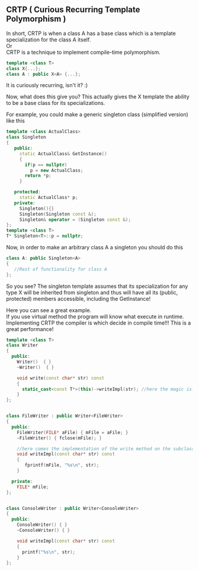 ## CRTP ( Curious Recurring Template Polymorphism )

In short, CRTP is when a class A has a base class which is a template specialization for the class A itself.  
Or  
CRTP is a technique to implement compile-time polymorphism. 

```cpp
template <class T> 
class X{...};
class A : public X<A> {...};
```

It is curiously recurring, isn't it? :)  

Now, what does this give you? This actually gives the X template the ability to be a base class for its specializations.  

For example, you could make a generic singleton class (simplified version) like this  
```cpp
template <class ActualClass> 
class Singleton
{
   public:
     static ActualClass& GetInstance()
     {
       if(p == nullptr)
         p = new ActualClass;
       return *p; 
     }

   protected:
     static ActualClass* p;
   private:
     Singleton(){}
     Singleton(Singleton const &);
     Singleton& operator = (Singleton const &); 
};
template <class T>
T* Singleton<T>::p = nullptr;
```

Now, in order to make an arbitrary class A a singleton you should do this

```cpp
class A: public Singleton<A>
{
   //Rest of functionality for class A
};
```

So you see? The singleton template assumes that its specialization for any type X will be inherited from singleton<X> and thus will have all its (public, protected) members accessible, including the GetInstance!    


Here you can see a great example.   
If you use virtual method the program will know what execute in runtime.   
Implementing CRTP the compiler is which decide in compile time!!! This is a great performance!

```cpp
template <class T>
class Writer
{
  public:
    Writer()  { }
    ~Writer()  { }

    void write(const char* str) const
    {
      static_cast<const T*>(this)->writeImpl(str); //here the magic is!!!
    }
};


class FileWriter : public Writer<FileWriter>
{
  public:
    FileWriter(FILE* aFile) { mFile = aFile; }
    ~FileWriter() { fclose(mFile); }

    //here comes the implementation of the write method on the subclass
    void writeImpl(const char* str) const
    {
       fprintf(mFile, "%s\n", str);
    }

  private:
    FILE* mFile;
};


class ConsoleWriter : public Writer<ConsoleWriter>
{
  public:
    ConsoleWriter() { }
    ~ConsoleWriter() { }

    void writeImpl(const char* str) const
    {
      printf("%s\n", str);
    }
};
```

